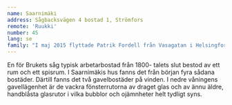 ```yaml
---
name: Saarnimäki
address: Sågbacksvägen 4 bostad 1, Strömfors
remote: 'Ruukki'
number: 45
lang: se
family: "I maj 2015 flyttade Patrik Fordell från Vasagatan i Helsingfors till idylliska, lilla och lugna Strömfors bruk.\n– Jag hade fått nog av hetsen i storstaden där jag hade bott hela mitt liv, säger han. När jag sedan såg en annons på nätet om att det här huset hyrs ut kom jag och tittade och jag gillade det direkt.\nFordell är core perfomance coach som bland annat leder och utbildar företagsledare, entreprenörer, organisationer, team och chefer så att det ska få tillgång till sin fulla potential. Ibland jobbar han i Helsingfors, men distansjobb går också bra.\nPå fritiden gillar han att laga mat och att syssla med tai chi och qigong. Det estetiska i livet tilltalar honom och i Strömfors behöver han bara titta ut genom sina fönster för att få uppleva allt som är vackert."
---
```

En för Brukets såg typisk arbetarbostad från 1800- talets slut bestod av ett rum och ett spisrum. I Saarnimäkis hus fanns det från början fyra sådana bostäder. Därtill fanns det två gavelbostäder på vinden. I nedre våningens gavellägenhet är de vackra fönsterrutorna av draget glas och av ännu äldre, handblåsta glasrutor i vilka bubblor och ojämnheter helt tydligt syns.
